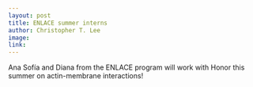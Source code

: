 ```yaml
---
layout: post
title: ENLACE summer interns 
author: Christopher T. Lee
image:
link:
---
```


Ana Sofía and Diana from the ENLACE program will work with Honor this summer on actin-membrane interactions!
